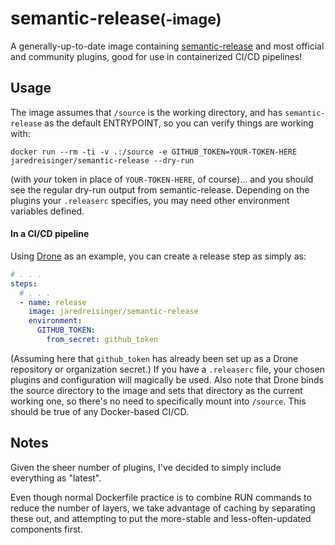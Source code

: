 # semantic-release<small>(-image)</small>

A generally-up-to-date image containing [semantic-release](https://semantic-release.gitbook.io/semantic-release/) and most official and community plugins, good for use in containerized CI/CD pipelines!

## Usage

The image assumes that `/source` is the working directory, and has `semantic-release` as the default ENTRYPOINT, so you can verify things are working with:

```shell
docker run --rm -ti -v .:/source -e GITHUB_TOKEN=YOUR-TOKEN-HERE jaredreisinger/semantic-release --dry-run
```

(with _your_ token in place of `YOUR-TOKEN-HERE`, of course)... and you should see the regular dry-run output from semantic-release. Depending on the plugins your `.releaserc` specifies, you may need other environment variables defined.

#### In a CI/CD pipeline

Using [Drone](https://drone.io) as an example, you can create a release step as simply as:

```yaml
# . . .
steps:
  # . . .
  - name: release
    image: jaredreisinger/semantic-release
    environment:
      GITHUB_TOKEN:
        from_secret: github_token
```

(Assuming here that `github_token` has already been set up as a Drone repository or organization secret.) If you have a `.releaserc` file, your chosen plugins and configuration will magically be used. Also note that Drone binds the source directory to the image and sets that directory as the current working one, so there's no need to specifically mount into `/source`. This should be true of any Docker-based CI/CD.

## Notes

Given the sheer number of plugins, I've decided to simply include everything as "latest".

Even though normal Dockerfile practice is to combine RUN commands to reduce the number of layers, we take advantage of caching by separating these out, and attempting to put the more-stable and less-often-updated components first.
